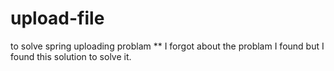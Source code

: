 # upload-file
to solve spring uploading problam 
** I forgot about the problam I found but I found this solution to solve it.

